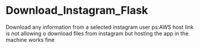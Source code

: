 # Download_Instagram_Flask
Download any information from a selected instagram user
ps:AWS host link is not allowing o download files from instagram but hosting the app in the machine works fine
